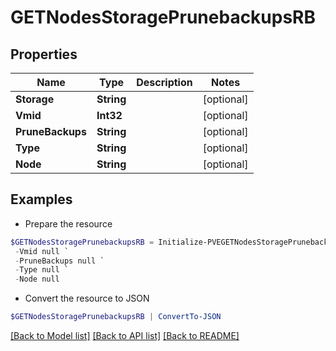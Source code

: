 # GETNodesStoragePrunebackupsRB
## Properties

Name | Type | Description | Notes
------------ | ------------- | ------------- | -------------
**Storage** | **String** |  | [optional] 
**Vmid** | **Int32** |  | [optional] 
**PruneBackups** | **String** |  | [optional] 
**Type** | **String** |  | [optional] 
**Node** | **String** |  | [optional] 

## Examples

- Prepare the resource
```powershell
$GETNodesStoragePrunebackupsRB = Initialize-PVEGETNodesStoragePrunebackupsRB  -Storage null `
 -Vmid null `
 -PruneBackups null `
 -Type null `
 -Node null
```

- Convert the resource to JSON
```powershell
$GETNodesStoragePrunebackupsRB | ConvertTo-JSON
```

[[Back to Model list]](../README.md#documentation-for-models) [[Back to API list]](../README.md#documentation-for-api-endpoints) [[Back to README]](../README.md)

